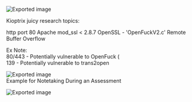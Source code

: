 ![Exported image](Exported%20image%2020241208212536-0.octet-stream)

Kioptrix juicy research topics:
 
http port 80 Apache mod_ssl < 2.8.7 OpenSSL - 'OpenFuckV2.c' Remote Buffer Overflow
 
Ex Note:  
80/443 - Potentially vulnerable to OpenFuck (  
139 - Potentially vulnerable to trans2open

![Exported image](Exported%20image%2020241208212536-1.png)   
Example for Notetaking During an Assessment

![Exported image](Exported%20image%2020241208212537-2.png)